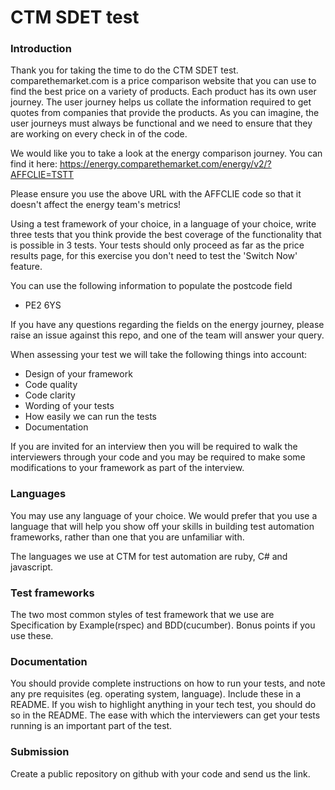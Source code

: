 # CTM SDET test

### Introduction
Thank you for taking the time to do the CTM SDET test.
comparethemarket.com is a price comparison website that you can use to find the best price on a variety of products. Each product has its own user journey. The user journey helps us collate the information required to get quotes from companies that provide the products. As you can imagine, the user journeys must always be functional and we need to ensure that they are working on every check in of the code.

We would like you to take a look at the energy comparison journey. You can find it here: https://energy.comparethemarket.com/energy/v2/?AFFCLIE=TSTT

Please ensure you use the above URL with the AFFCLIE code so that it doesn't affect the energy team's metrics!

Using a test framework of your choice, in a language of your choice, write three tests that you think provide the best coverage of the functionality that is possible in 3 tests. Your tests should only proceed as far as the price results page, for this exercise you don't need to test the 'Switch Now' feature.

You can use the following information to populate the postcode field
  - PE2 6YS

If you have any questions regarding the fields on the energy journey, please raise an issue against this repo, and one of the team will answer your query.

When assessing your test we will take the following things into account:

  - Design of your framework
  - Code quality
  - Code clarity
  - Wording of your tests
  - How easily we can run the tests
  - Documentation 

If you are invited for an interview then you will be required to walk the interviewers through your code and you may be required to make some modifications to your framework as part of the interview.

### Languages
You may use any language of your choice. We would prefer that you use a language that will help you show off your skills in building test automation frameworks, rather than one that you are unfamiliar with.

The languages we use at CTM for test automation are ruby, C# and javascript.

### Test frameworks
The two most common styles of test framework that we use are Specification by Example(rspec) and BDD(cucumber). Bonus points if you use these.

### Documentation
You should provide complete instructions on how to run your tests, and note any pre requisites (eg. operating system, language). Include these in a README. If you wish to highlight anything in your tech test, you should do so in the README.
The ease with which the interviewers can get your tests running is an important part of the test.

### Submission
Create a public repository on github with your code and send us the link. 
